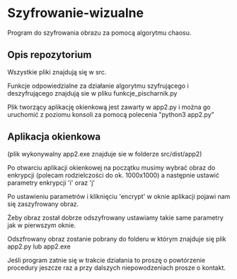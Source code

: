# Szyfrowanie-wizualne
Program do szyfrowania obrazu za pomocą algorytmu chaosu.

## Opis repozytorium
Wszystkie pliki znajdują się w src.

Funkcje odpowiedzialne za działanie algorytmu szyfrującego i deszyfrującego znajdują sie w pliku funkcje_pischarnik.py

Plik tworzący aplikację okienkową jest zawarty w app2.py i można go uruchomić z poziomu konsoli za pomocą polecenia "python3 app2.py"

## Aplikacja okienkowa
(plik wykonywalny app2.exe znajduje sie w folderze src/dist/app2)

Po otwarciu aplikacji okienkowej na początku musimy wybrać obraz do enkrypcji (polecam rodzielczości do ok. 1000x1000) a następnie ustawić parametry enkrypcji 'i' oraz 'j'

Po ustawieniu parametrów i kliknięciu 'encrypt' w oknie aplikacji pojawi nam się zaszyfrowany obraz. 

Żeby obraz został dobrze odszyfrowany ustawiamy takie same parametry jak w pierwszym oknie. 

Odszfrowany obraz zostanie pobrany do folderu w którym znajduje się plik app2.py lub app2.exe

Jeśli program zatnie się w trakcie działania to proszę o powtórzenie procedury jeszcze raz a przy dalszych niepowodzeniach prosze o kontakt.
